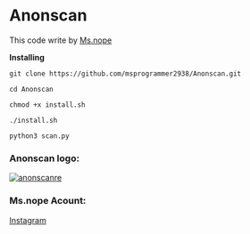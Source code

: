 # Anonscan

This code write by [Ms.nope](https://github.com/msprogrammer2938)

**Installing**
```
git clone https://github.com/msprogrammer2938/Anonscan.git

cd Anonscan

chmod +x install.sh

./install.sh

python3 scan.py

```

### Anonscan logo:
[![anonscanre](https://user-images.githubusercontent.com/78996423/112438786-ed48e200-8d0d-11eb-8171-bc2b1ff9e60e.png)](https://github.com/msprogrammer2938/Anonscan)

### Ms.nope Acount:
[Instagram](https://instagram.com/msprogrammer2938/)

